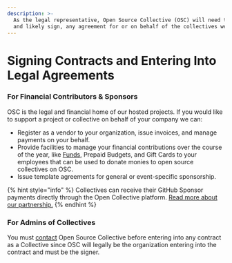 ```yaml
---
description: >-
  As the legal representative, Open Source Collective (OSC) will need to review,
  and likely sign, any agreement for or on behalf of the collectives we host.
---
```


# Signing Contracts and Entering Into Legal Agreements

### **For Financial Contributors & Sponsors**

OSC is the legal and financial home of our hosted projects. If you would like to support a project or collective on behalf of your company we can:

* Register as a vendor to your organization, issue invoices, and manage payments on your behalf.
* Provide facilities to manage your financial contributions over the course of the year, like [Funds](supporting-projects/funds-for-open-source.md), Prepaid Budgets, and Gift Cards to your employees that can be used to donate monies to open source collectives on OSC.&#x20;
* Issue template agreements for general or event-specific sponsorship.

{% hint style="info" %}
Collectives can receive their GitHub Sponsor payments directly through the Open Collective platform. [Read more about our partnership.](../campagins-programs-and-partnerships/github-sponsors.md)
{% endhint %}

### **For Admins of Collectives**

You must [contact](../about/contact.md) Open Source Collective before entering into any contract as a Collective since OSC will legally be the organization entering into the contract and must be the signer.
